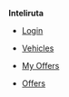 **Inteliruta**

* [Login](/docs/login.md)

* [Vehicles](/docs/vehicles.md)

* [My Offers](/docs/my_offers.md)

* [Offers](/docs/offers.md)
